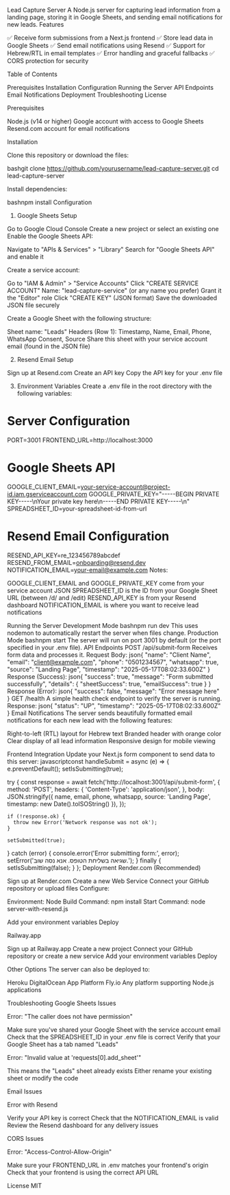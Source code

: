 Lead Capture Server
A Node.js server for capturing lead information from a landing page, storing it in Google Sheets, and sending email notifications for new leads.
Features

✅ Receive form submissions from a Next.js frontend
✅ Store lead data in Google Sheets
✅ Send email notifications using Resend
✅ Support for Hebrew/RTL in email templates
✅ Error handling and graceful fallbacks
✅ CORS protection for security

Table of Contents

Prerequisites
Installation
Configuration
Running the Server
API Endpoints
Email Notifications
Deployment
Troubleshooting
License

Prerequisites

Node.js (v14 or higher)
Google account with access to Google Sheets
Resend.com account for email notifications

Installation

Clone this repository or download the files:

bashgit clone https://github.com/yourusername/lead-capture-server.git
cd lead-capture-server

Install dependencies:

bashnpm install
Configuration

1. Google Sheets Setup

Go to Google Cloud Console
Create a new project or select an existing one
Enable the Google Sheets API:

Navigate to "APIs & Services" > "Library"
Search for "Google Sheets API" and enable it

Create a service account:

Go to "IAM & Admin" > "Service Accounts"
Click "CREATE SERVICE ACCOUNT"
Name: "lead-capture-service" (or any name you prefer)
Grant it the "Editor" role
Click "CREATE KEY" (JSON format)
Save the downloaded JSON file securely

Create a Google Sheet with the following structure:

Sheet name: "Leads"
Headers (Row 1): Timestamp, Name, Email, Phone, WhatsApp Consent, Source
Share this sheet with your service account email (found in the JSON file)

2. Resend Email Setup

Sign up at Resend.com
Create an API key
Copy the API key for your .env file

3. Environment Variables
   Create a .env file in the root directory with the following variables:

# Server Configuration

PORT=3001
FRONTEND_URL=http://localhost:3000

# Google Sheets API

GOOGLE_CLIENT_EMAIL=your-service-account@project-id.iam.gserviceaccount.com
GOOGLE_PRIVATE_KEY="-----BEGIN PRIVATE KEY-----\nYour private key here\n-----END PRIVATE KEY-----\n"
SPREADSHEET_ID=your-spreadsheet-id-from-url

# Resend Email Configuration

RESEND_API_KEY=re_123456789abcdef
RESEND_FROM_EMAIL=onboarding@resend.dev
NOTIFICATION_EMAIL=your-email@example.com
Notes:

GOOGLE_CLIENT_EMAIL and GOOGLE_PRIVATE_KEY come from your service account JSON
SPREADSHEET_ID is the ID from your Google Sheet URL (between /d/ and /edit)
RESEND_API_KEY is from your Resend dashboard
NOTIFICATION_EMAIL is where you want to receive lead notifications

Running the Server
Development Mode
bashnpm run dev
This uses nodemon to automatically restart the server when files change.
Production Mode
bashnpm start
The server will run on port 3001 by default (or the port specified in your .env file).
API Endpoints
POST /api/submit-form
Receives form data and processes it.
Request Body:
json{
"name": "Client Name",
"email": "client@example.com",
"phone": "0501234567",
"whatsapp": true,
"source": "Landing Page",
"timestamp": "2025-05-17T08:02:33.600Z"
}
Response (Success):
json{
"success": true,
"message": "Form submitted successfully",
"details": {
"sheetSuccess": true,
"emailSuccess": true
}
}
Response (Error):
json{
"success": false,
"message": "Error message here"
}
GET /health
A simple health check endpoint to verify the server is running.
Response:
json{
"status": "UP",
"timestamp": "2025-05-17T08:02:33.600Z"
}
Email Notifications
The server sends beautifully formatted email notifications for each new lead with the following features:

Right-to-left (RTL) layout for Hebrew text
Branded header with orange color
Clear display of all lead information
Responsive design for mobile viewing

Frontend Integration
Update your Next.js form component to send data to this server:
javascriptconst handleSubmit = async (e) => {
e.preventDefault();
setIsSubmitting(true);

try {
const response = await fetch('http://localhost:3001/api/submit-form', {
method: 'POST',
headers: {
'Content-Type': 'application/json',
},
body: JSON.stringify({
name,
email,
phone,
whatsapp,
source: 'Landing Page',
timestamp: new Date().toISOString()
}),
});

    if (!response.ok) {
      throw new Error('Network response was not ok');
    }

    setSubmitted(true);

} catch (error) {
console.error('Error submitting form:', error);
setError('שגיאה בשליחת הטופס. אנא נסה שוב.');
} finally {
setIsSubmitting(false);
}
};
Deployment
Render.com (Recommended)

Sign up at Render.com
Create a new Web Service
Connect your GitHub repository or upload files
Configure:

Environment: Node
Build Command: npm install
Start Command: node server-with-resend.js

Add your environment variables
Deploy

Railway.app

Sign up at Railway.app
Create a new project
Connect your GitHub repository or create a new service
Add your environment variables
Deploy

Other Options
The server can also be deployed to:

Heroku
DigitalOcean App Platform
Fly.io
Any platform supporting Node.js applications

Troubleshooting
Google Sheets Issues

Error: "The caller does not have permission"

Make sure you've shared your Google Sheet with the service account email
Check that the SPREADSHEET_ID in your .env file is correct
Verify that your Google Sheet has a tab named "Leads"

Error: "Invalid value at 'requests[0].add_sheet'"

This means the "Leads" sheet already exists
Either rename your existing sheet or modify the code

Email Issues

Error with Resend

Verify your API key is correct
Check that the NOTIFICATION_EMAIL is valid
Review the Resend dashboard for any delivery issues

CORS Issues

Error: "Access-Control-Allow-Origin"

Make sure your FRONTEND_URL in .env matches your frontend's origin
Check that your frontend is using the correct API URL

License
MIT
